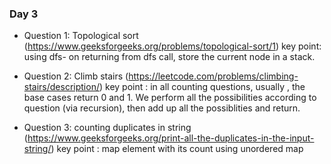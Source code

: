 ### Day 3
- Question 1: Topological sort (https://www.geeksforgeeks.org/problems/topological-sort/1)
 key point: using dfs- on returning from dfs call, store the current node in a stack.

- Question 2: Climb stairs (https://leetcode.com/problems/climbing-stairs/description/) 
key point : in all counting questions, usually , the base cases return 0 and 1. We perform all the possibilities according to question (via recursion), then add up all the possiblities and return.

- Question 3: counting duplicates in string (https://www.geeksforgeeks.org/print-all-the-duplicates-in-the-input-string/)
 key point : map element with its count using unordered map


